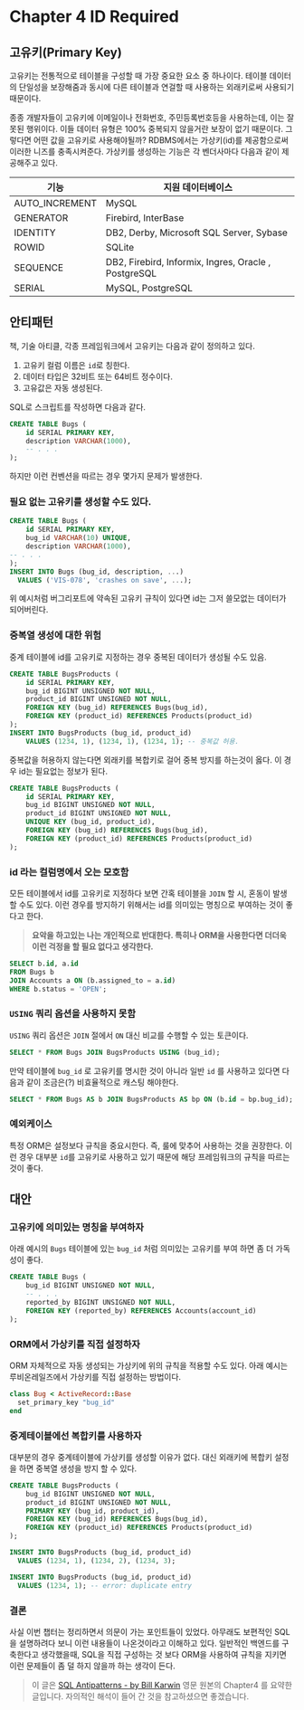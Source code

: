 # Chapter 4 ID Required

## 고유키(Primary Key)

고유키는 전통적으로 테이블을 구성할 때 가장 중요한 요소 중 하나이다. 테이블 데이터의 단일성을 보장해줌과 동시에 다른 테이블과 연걸할 때 사용하는 외래키로써 사용되기 때문이다.

종종 개발자들이 고유키에 이메일이나 전화번호, 주민등록번호등을 사용하는데, 이는 잘못된 행위이다. 이들 데이터 유형은 100% 중복되지 않을거란 보장이 없기 때문이다. 그렇다면 어떤 값을 고유키로 사용해야될까? RDBMS에서는 가상키(id)를 제공함으로써 이러한 니즈를 충족시켜준다. 가상키를 생성하는 기능은 각 벤더사마다 다음과 같이 제공해주고 있다.

|기능|지원 데이터베이스|
|---|------------|
|AUTO_INCREMENT|MySQL|
|GENERATOR|Firebird, InterBase|
|IDENTITY|DB2, Derby, Microsoft SQL Server, Sybase|
|ROWID|SQLite|
|SEQUENCE|DB2, Firebird, Informix, Ingres, Oracle , PostgreSQL|
|SERIAL|MySQL, PostgreSQL|

## 안티패턴
책, 기술 아티클, 각종 프레임워크에서 고유키는 다음과 같이 정의하고 있다.
1. 고유키 컬럼 이름은 `id`로 칭한다.
2. 데이터 타입은 32비트 또는 64비트 정수이다.
3. 고유값은 자동 생성된다.

SQL로 스크립트를 작성하면 다음과 같다.
```sql
CREATE TABLE Bugs (
    id SERIAL PRIMARY KEY,
    description VARCHAR(1000),
    -- . . .
);
```
하지만 이런 컨벤션을 따르는 경우 몇가지 문제가 발생한다.

### 필요 없는 고유키를 생성할 수도 있다.

```sql
CREATE TABLE Bugs (
    id SERIAL PRIMARY KEY,
    bug_id VARCHAR(10) UNIQUE,
    description VARCHAR(1000),
-- . . .
);
INSERT INTO Bugs (bug_id, description, ...)
  VALUES ('VIS-078', 'crashes on save', ...);
```
위 예시처럼 버그리포트에 약속된 고유키 규칙이 있다면 id는 그저 쓸모없는 데이터가 되어버린다.

### 중복열 생성에 대한 위험
중계 테이블에 id를 고유키로 지정하는 경우 중복된 데이터가 생성될 수도 있음.

```sql
CREATE TABLE BugsProducts (
    id SERIAL PRIMARY KEY,
    bug_id BIGINT UNSIGNED NOT NULL,
    product_id BIGINT UNSIGNED NOT NULL,
    FOREIGN KEY (bug_id) REFERENCES Bugs(bug_id),
    FOREIGN KEY (product_id) REFERENCES Products(product_id)
);
INSERT INTO BugsProducts (bug_id, product_id)
    VALUES (1234, 1), (1234, 1), (1234, 1); -- 중복값 허용.
```
중복값을 허용하지 않는다면 외래키를 복합키로 걸어 중복 방지를 하는것이 옳다. 이 경우 id는 필요없는 정보가 된다.

```sql
CREATE TABLE BugsProducts (
    id SERIAL PRIMARY KEY,
    bug_id BIGINT UNSIGNED NOT NULL,
    product_id BIGINT UNSIGNED NOT NULL,
    UNIQUE KEY (bug_id, product_id),
    FOREIGN KEY (bug_id) REFERENCES Bugs(bug_id),
    FOREIGN KEY (product_id) REFERENCES Products(product_id)
);
```

### id 라는 컬럼명에서 오는 모호함
모든 테이블에서 id를 고유키로 지정하다 보면 간혹 테이블을 `JOIN` 할 시, 혼동이 발생할 수도 있다. 이런 경우를 방지하기 위해서는 id를 의미있는 명칭으로 부여하는 것이 좋다고 한다.
> __요악을 하고있는 나는 개인적으로 반대한다. 특히나 ORM을 사용한다면 더더욱 이런 걱정을 할 필요 없다고 생각한다.__

```sql
SELECT b.id, a.id
FROM Bugs b
JOIN Accounts a ON (b.assigned_to = a.id)
WHERE b.status = 'OPEN';
```

### `USING` 쿼리 옵션을 사용하지 못함
`USING` 쿼리 옵션은 `JOIN` 절에서 `ON` 대신 비교를 수행할 수 있는 토큰이다.
```sql
SELECT * FROM Bugs JOIN BugsProducts USING (bug_id);
```
만약 테이블에 `bug_id` 로 고유키를 명시한 것이 아니라 일반 `id` 를 사용하고 있다면 다음과 같이 조금은(?) 비효율적으로 캐스팅 해야한다.
```sql
SELECT * FROM Bugs AS b JOIN BugsProducts AS bp ON (b.id = bp.bug_id);
```

### 예외케이스
특정 ORM은 설정보다 규칙을 중요시한다. 즉, 룰에 맞추어 사용하는 것을 권장한다. 이런 경우 대부분 `id`를 고유키로 사용하고 있기 때문에 해당 프레임워크의 규칙을 따르는것이 좋다.

## 대안

### 고유키에 의미있는 명칭을 부여하자
아래 예시의 `Bugs` 테이블에 있는 `bug_id` 처럼 의미있는 고유키를 부여 하면 좀 더 가독성이 좋다.

```sql
CREATE TABLE Bugs (
    bug_id BIGINT UNSIGNED NOT NULL,
    -- . . .
    reported_by BIGINT UNSIGNED NOT NULL,
    FOREIGN KEY (reported_by) REFERENCES Accounts(account_id)
);
```

### ORM에서 가상키를 직접 설정하자
ORM 자체적으로 자동 생성되는 가상키에 위의 규칙을 적용할 수도 있다. 아래 예시는 루비온레일즈에서 가상키를 직접 설정하는 방법이다.
```rb
class Bug < ActiveRecord::Base
  set_primary_key "bug_id"
end
```

### 중계테이블에선 복합키를 사용하자
대부분의 경우 중계테이블에 가상키를 생성할 이유가 없다. 대신 외래키에 복합키 설정을 하면 중복열 생성을 방지 할 수 있다.

```sql
CREATE TABLE BugsProducts (
    bug_id BIGINT UNSIGNED NOT NULL,
    product_id BIGINT UNSIGNED NOT NULL,
    PRIMARY KEY (bug_id, product_id),
    FOREIGN KEY (bug_id) REFERENCES Bugs(bug_id),
    FOREIGN KEY (product_id) REFERENCES Products(product_id)
);

INSERT INTO BugsProducts (bug_id, product_id)
  VALUES (1234, 1), (1234, 2), (1234, 3);

INSERT INTO BugsProducts (bug_id, product_id)
  VALUES (1234, 1); -- error: duplicate entry
```

### 결론
사실 이번 챕터는 정리하면서 의문이 가는 포인트들이 있었다. 아무래도 보편적인 SQL을 설명하려다 보니 이런 내용들이 나온것이라고 이해하고 있다. 일반적인 백엔드를 구축한다고 생각했을때, SQL을 직접 구성하는 것 보다 ORM을 사용하여 규칙을 지키면 이런 문제들이 좀 덜 하지 않을까 하는 생각이 든다.

> 이 글은 [SQL Antipatterns - by Bill Karwin](https://pragprog.com/titles/bksqla/sql-antipatterns/) 영문 원본의 Chapter4 를 요약한 글입니다. 자의적인 해석이 들어 간 것을 참고하셨으면 좋겠습니다.
> 